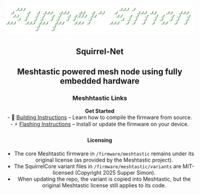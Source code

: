<div align="center">
  <a href="https://meshtastic.org">
    <img src=".github/SupperSimon.png" alt="SupperSimon" width="800"/>
  </a>

  <h2>Squirrel-Net</h2>
  <h2>Meshtastic powered mesh node using fully embedded hardware</h2>
  
  <p>
    <h3>Meshhtastic Links</h3>
    <a href="https://meshtastic.org" style="text-decoration:none; font-weight:bold;">Get Started</a><br/>
    - 🔧 <a href="https://meshtastic.org/docs/development/firmware/build">Building Instructions</a> – Learn how to compile the firmware from source.<br/>
    - ⚡ <a href="https://meshtastic.org/docs/getting-started/flashing-firmware/">Flashing Instructions</a> – Install or update the firmware on your device.
  </p>
  
<h4>Licensing</h4>
<ul>
  <li>The core Meshtastic firmware in <code>/firmware/meshtastic</code> remains under its original license (as provided by the Meshtastic project).</li>
  <li>The SquirrelCore variant files in <code>/firmware/meshtastic/variants</code> are MIT-licensed (Copyright 2025 Supper Simon).</li>
  <li>When updating the repo, the variant is copied into Meshtastic, but the original Meshtastic license still applies to its code.</li>
</ul>
</div>
